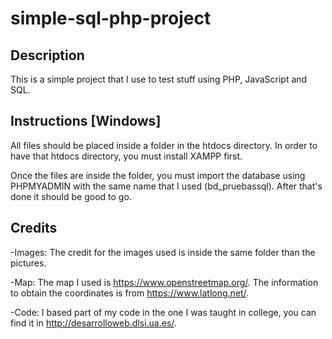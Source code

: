 # simple-sql-php-project

## Description

This is a simple project that I use to test stuff using PHP, JavaScript and SQL.

## Instructions [Windows]

All files should be placed inside a folder in the htdocs directory. In order to have that htdocs directory, you must install XAMPP first. 

Once the files are inside the folder, you must import the database using PHPMYADMIN with the same name that I used (bd_pruebassql). After that's done it should be good to go.

## Credits

-Images: The credit for the images used is inside the same folder than the pictures.

-Map: The map I used is https://www.openstreetmap.org/. The information to obtain the coordinates is from https://www.latlong.net/.

-Code: I based part of my code in the one I was taught in college, you can find it in http://desarrolloweb.dlsi.ua.es/.
